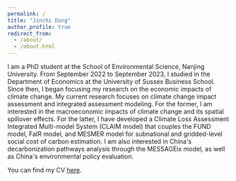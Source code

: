 ```yaml
---
permalink: /
title: "Jinchi Dong"
author_profile: true
redirect_from: 
  - /about/
  - /about.html
---
```

I am a PhD student at the School of Environmental Science, Nanjing University. From September 2022 to September 2023, I studied in the Department of Economics at the University of Sussex Business School. Since then, I began focusing my research on the economic impacts of climate change. My current research focuses on climate change impact assessment and integrated assessment modeling. For the former, I am interested in the macroeconomic impacts of climate change and its spatial spillover effects. For the latter, I have developed a Climate Loss Assessment Integrated Multi-model System (CLAIM model) that couples the FUND model, FaIR model, and MESMER model for subnational and gridded-level social cost of carbon estimation. I am also interested in China's decarbonization pathways analysis through the MESSAGEix model, as well as China's environmental policy evaluation.

You can find my CV [here](../assets/CV-Jinchi_Dong.pdf).
